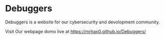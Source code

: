 # Debuggers
Debuggers is a website for our cybersecurity and devolopment community.

Visit Our webpage domo live at https://mrhax0.github.io/Debuggers/
